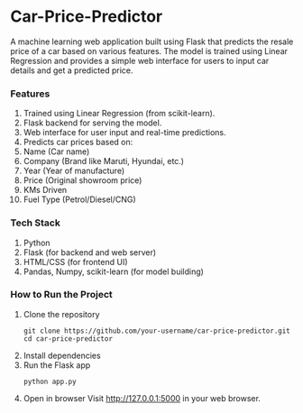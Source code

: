 # Car-Price-Predictor
A machine learning web application built using Flask that predicts the resale price of a car based on various features. The model is trained using Linear Regression and provides a simple web interface for users to input car details and get a predicted price.

### Features
1. Trained using Linear Regression (from scikit-learn).
2. Flask backend for serving the model.
3. Web interface for user input and real-time predictions.
4. Predicts car prices based on:
  1. Name (Car name)
  2. Company (Brand like Maruti, Hyundai, etc.)
  3. Year (Year of manufacture)
  4. Price (Original showroom price)
  5. KMs Driven
  6. Fuel Type (Petrol/Diesel/CNG)

###  Tech Stack
1. Python
2. Flask (for backend and web server)
3. HTML/CSS (for frontend UI)
4. Pandas, Numpy, scikit-learn (for model building)

### How to Run the Project
  1. Clone the repository
    <pre>```git clone https://github.com/your-username/car-price-predictor.git
cd car-price-predictor```</pre>
  2. Install dependencies
  3. Run the Flask app
    <pre>```python app.py```</pre>
  4. Open in browser
     Visit http://127.0.0.1:5000 in your web browser.


